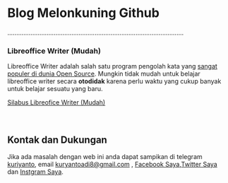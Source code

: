 # Blog Melonkuning Github
...................................................................................................

### Libreoffice Writer (Mudah)
Libreoffice Writer adalah salah satu program pengolah kata yang [sangat populer di dunia Open Source](https://www.techradar.com/news/the-best-free-office-software). Mungkin tidak mudah untuk belajar libreoffice writer secara **otodidak** karena perlu waktu yang cukup banyak untuk belajar sesuatu yang baru.

[Silabus Libreofice Writer (Mudah)](https://kuriyantoadi.github.io/melonkuning/libreoffice-writer-mudah/silabus)
<br>
<br>
<br>



## Kontak dan Dukungan
Jika ada masalah dengan web ini anda dapat sampikan di telegram [kuriyanto](https://t.me/kuriyanto), email kuryantoadi8@gmail.com , [Facebook Saya](https://web.facebook.com/churyanto),[Twitter Saya](https://twitter.com/kuriyantoadi) dan [Instgram Saya](https://www.instagram.com/kuriyantoadi/).
